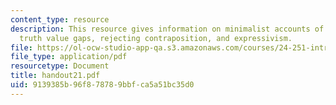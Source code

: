 ```yaml
---
content_type: resource
description: This resource gives information on minimalist accounts of truth, normativity,
  truth value gaps, rejecting contraposition, and expressivism.
file: https://ol-ocw-studio-app-qa.s3.amazonaws.com/courses/24-251-introduction-to-philosophy-of-language-spring-2005/9139385b96f878789bbfca5a51bc35d0_handout21.pdf
file_type: application/pdf
resourcetype: Document
title: handout21.pdf
uid: 9139385b-96f8-7878-9bbf-ca5a51bc35d0
---
```

